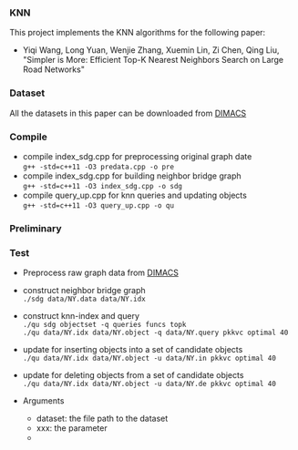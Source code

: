 ### KNN
This project implements the KNN algorithms for the following paper:
* Yiqi Wang, Long Yuan,  Wenjie Zhang, Xuemin Lin, Zi Chen, Qing Liu, "Simpler is More: Efficient Top-K Nearest Neighbors Search on Large Road Networks"

### Dataset

All the datasets in this paper can be downloaded from [DIMACS](http://www.diag.uniroma1.it/~challenge9/download.shtml)

### Compile
* compile index_sdg.cpp for preprocessing original graph date <br>
  `g++ -std=c++11 -O3 predata.cpp -o pre`
* compile index_sdg.cpp for building neighbor bridge graph <br>
  `g++ -std=c++11 -O3 index_sdg.cpp -o sdg`
* compile query_up.cpp for knn queries and updating objects <br>
  `g++ -std=c++11 -O3 query_up.cpp -o qu` 

### Preliminary

### Test
* Preprocess raw graph data from [DIMACS](http://www.diag.uniroma1.it/~challenge9/download.shtml)
  
* construct neighbor bridge graph <br>
  `./sdg data/NY.data data/NY.idx`
  
* construct knn-index and query <br>
  `./qu sdg objectset -q queries funcs topk` <br>
  `./qu data/NY.idx data/NY.object -q data/NY.query pkkvc optimal 40`
  
* update for inserting objects into a set of candidate objects <br>
  `./qu data/NY.idx data/NY.object -u data/NY.in pkkvc optimal 40`
  
* update for deleting objects from a set of candidate objects <br>
  `./qu data/NY.idx data/NY.object -u data/NY.de pkkvc optimal 40`

* Arguments
  * dataset: the file path to the dataset
  * xxx: the parameter
  * 

